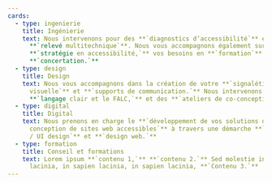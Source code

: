 ```yaml
---
cards:
  - type: ingenierie
    title: Ingénierie
    text: Nous intervenons pour des **`diagnostics d’accessibilité`** et du
      **`relevé multitechnique`**. Nous vous accompagnons également sur votre
      **`stratégie en accessibilité,`** vos besoins en **`formation`** et
      **`concertation.`**
  - type: design
    title: Design
    text: Nous vous accompagnons dans la création de votre **`signalétique, identité
      visuelle`** et **`supports de communication.`** Nous intervenons sur le
      **`langage clair et le FALC,`** et des **`ateliers de co-conception.`**
  - type: digital
    title: Digital
    text: Nous prenons en charge le **`développement de vos solutions digitales, la
      conception de sites web accessibles`** à travers une démarche **`UX design
      / UI design`** et **`design web.`**
  - type: formation
    title: Conseil et formations
    text: Lorem ipsum **`contenu 1,`** **`contenu 2.`** Sed molestie in sapien
      lacinia, in sapien lacinia, in sapien lacinia, **`Contenu 3.`**
---
```

